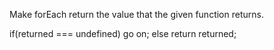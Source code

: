 Make forEach return the value that the given function returns.

if(returned === undefined) go on;
else return returned;
